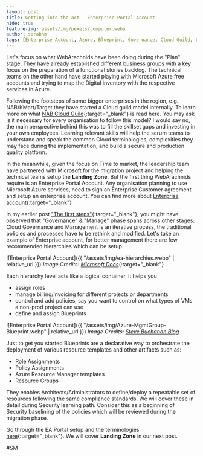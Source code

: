 ```yaml
---
layout: post
title: Getting into the act - Enterprise Portal Account
hide: true
feature-img: assets/img/pexels/computer.webp
author: sorabhm
tags: [Enterprise Account, Azure, Blueprint, Governance, Cloud Guild, Landing Zone]
---
```


Let's focus on what WebArachnids have been doing during the "Plan" stage. They have already established different business groups with a key focus on the preparation of a functional stories backlog. The technical teams on the other hand have started playing with Microsoft Azure free accounts and trying to map the Digital inventory with the respective services in Azure.

Following the footsteps of some bigger enterprises in the region, e.g. NAB/KMart/Target they have started a Cloud guild model internally. To learn more on what [NAB Cloud Guild](https://medium.com/@nabtechblog/how-the-nab-cloud-guild-was-built-14c00f57a604){:target="_blank"} is read here.
You may ask is it necessary for every organisation to follow this model? I would say no, the main perspective behind this was to fill the skillset gaps and investing in your own employees. Learning relevant skills will help the scrum teams to understand and speak the common Cloud terminologies, complexities they may face during the implementation, and build a secure and production quality platform.

In the meanwhile, given the focus on Time to market, the leadership team have partnered with Microsoft for the migration project and helping the technical teams setup the **Landing Zone**. But the first thing WebArachnids require is an Enterprise Portal Account. Any organisation planning to use Microsoft Azure services, need to sign an Enterprise Customer agreement and setup an enterprise account. You can find more about [Enterprise account](https://docs.microsoft.com/en-us/azure/cost-management-billing/manage/ea-portal-get-started){:target="_blank"}

In my earlier post ["The first steps"](../02/The-first-steps.html){:target="_blank"}, you might have observed that "Governance" & "Manage" phase spans across other stages. Cloud Governance and Management is an iterative process, the traditional policies and processes have to be rethink and modified. Let's take an example of Enterprise account, for better management there are few recommended hierarchies which can be setup.

![Enterprise Portal Account]({{ "/assets/img/ea-hierarchies.webp" | relative_url }})
_Image Credits: [Microsoft Docs](https://docs.microsoft.com/en-us/azure/cost-management-billing/manage/ea-portal-get-started)_{:target="_blank"}

Each hierarchy level acts like a logical container, it helps you

* assign roles
* manage billing/invoicing for different projects or departments
* control and add policies, say you want to control on what types of VMs a non-prod project can use
* define and assign Blueprints

![Enterprise Portal Account]({{ "/assets/img/Azure-MgmtGroup-Blueprint.webp" | relative_url }})
_Image Credits: [Steve Buchanan Blog](http://www.buchatech.com/2018/09/architect-your-cloud-with-azure-blueprints/)_

Just to get you started Blueprints are a declarative way to orchestrate the deployment of various resource templates and other artifacts such as:

* Role Assignments
* Policy Assignments
* Azure Resource Manager templates
* Resource Groups

They enables Architects/Administrators to define/deploy a repeatable set of resources following the same compliance standards. We will cover these in detail during Security learning path. Consider this as a beginning of Security baselining of the policies which will be reviewed during the migration phase.

Go through the EA Portal setup and the terminologies [here](https://docs.microsoft.com/en-us/azure/cost-management-billing/manage/ea-portal-get-started){:target="_blank"}. We will cover **Landing Zone** in our next post.

#SM